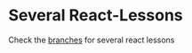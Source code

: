 # Several React-Lessons

Check the [branches](https://github.com/mayflower/react-workshop/branches/active) for several react lessons
